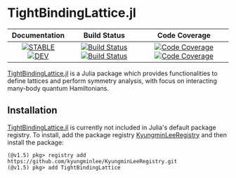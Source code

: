 # TightBindingLattice.jl

| **Documentation** | **Build Status** | **Code Coverage** |
|:-----------------:|:----------------:|:-----------------:|
| [![**STABLE**][docs-stable-img]][docs-stable-url] [![**DEV**][docs-dev-img]][docs-dev-url] | [![Build Status][travis-img]][travis-url] [![Build Status][appveyor-img]][appveyor-url] | [![Code Coverage][codecov-img]][codecov-url] [![Code Coverage][coveralls-img]][coveralls-url] |

[TightBindingLattice.jl](https://github.com/kyungminlee/TightBindingLattice.jl) is a Julia package which provides functionalities to define lattices and perform symmetry analysis, with focus on interacting many-body quantum Hamiltonians.


## Installation

[TightBindingLattice.jl](https://github.com/kyungminlee/TightBindingLattice.jl) is currently not included in Julia's default package registry. To install, add the package registry [KyungminLeeRegistry](https://github.com/kyungminlee/KyungminLeeRegistry.jl) and then install the package:

```julia-repl
(@v1.5) pkg> registry add https://github.com/kyungminlee/KyungminLeeRegistry.git
(@v1.5) pkg> add TightBindingLattice
```


[docs-stable-img]: https://img.shields.io/badge/docs-stable-blue.svg
[docs-stable-url]: http://kyungminlee.org/TightBindingLattice.jl/stable
[docs-dev-img]: https://img.shields.io/badge/docs-dev-blue.svg
[docs-dev-url]: http://kyungminlee.org/TightBindingLattice.jl/dev

[travis-img]: https://travis-ci.org/kyungminlee/TightBindingLattice.jl.svg?branch=master
[travis-url]: https://travis-ci.org/kyungminlee/TightBindingLattice.jl

[appveyor-img]: https://ci.appveyor.com/api/projects/status/1yrosfyjvn4u61nw?svg=true
[appveyor-url]: https://ci.appveyor.com/project/kyungminlee/tightbindinglattice-jl

[codecov-img]: https://codecov.io/gh/kyungminlee/TightBindingLattice.jl/branch/master/graph/badge.svg
[codecov-url]: https://codecov.io/gh/kyungminlee/TightBindingLattice.jl

[coveralls-img]: https://coveralls.io/repos/github/kyungminlee/TightBindingLattice.jl/badge.svg?branch=master
[coveralls-url]: https://coveralls.io/github/kyungminlee/TightBindingLattice.jl?branch=master
